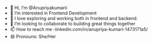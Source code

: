 - 👋 Hi, I’m @Anupriyakumarii
- 👀 I’m interested in Frontend Development
- 🌱 I love exploring and working both in frontend and backend.
- 💞️ I’m looking to collaborate to building great things together
- 📫 How to reach me -linkedin.com/in/anupriya-kumari-1473171a5/
- 😄 Pronouns: She/Her


<!---
Anupriyakumarii/Anupriyakumarii is a ✨ special ✨ repository because its `README.md` (this file) appears on your GitHub profile.
You can click the Preview link to take a look at your changes.
--->
